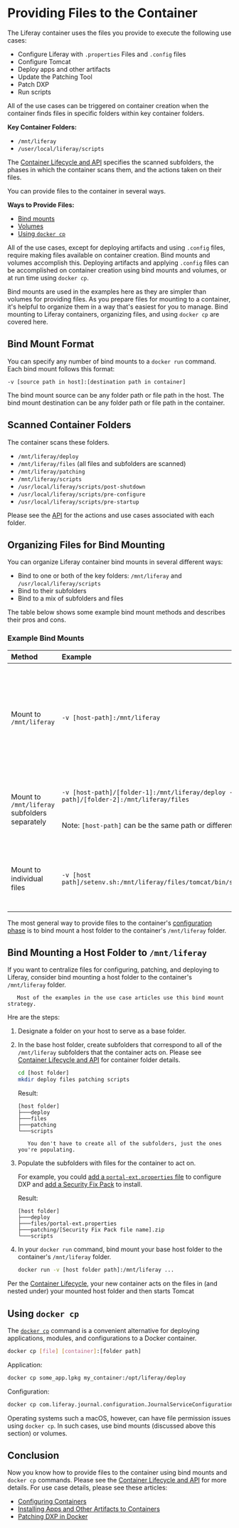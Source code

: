 # Providing Files to the Container

The Liferay container uses the files you provide to execute the following use cases:

* Configure Liferay with `.properties` Files and `.config` files
* Configure Tomcat
* Deploy apps and other artifacts
* Update the Patching Tool
* Patch DXP
* Run scripts

All of the use cases can be triggered on container creation when the container finds files in specific folders within key container folders.

**Key Container Folders:**

* `/mnt/liferay`
* `/user/local/liferay/scripts`

The [Container Lifecycle and API](./container-lifecycle-and-api.md) specifies the scanned subfolders, the phases in which the container scans them, and the actions taken on their files.

You can provide files to the container in several ways.

**Ways to Provide Files:**

* [Bind mounts](https://docs.docker.com/storage/bind-mounts/)
* [Volumes](https://docs.docker.com/storage/volumes/)
* [Using `docker cp`](https://docs.docker.com/engine/reference/commandline/cp/)

All of the use cases, except for deploying artifacts and using `.config` files, require making files available on container creation. Bind mounts and volumes accomplish this. Deploying artifacts and applying `.config` files can be accomplished on container creation using bind mounts and volumes, or at run time using `docker cp`.

Bind mounts are used in the examples here as they are simpler than volumes for providing files. As you prepare files for mounting to a container, it's helpful to organize them in a way that's easiest for you to manage. Bind mounting to Liferay containers, organizing files, and using `docker cp` are covered here.

## Bind Mount Format

You can specify any number of bind mounts to a `docker run` command. Each bind mount follows this format:

```
-v [source path in host]:[destination path in container]
```

The bind mount source can be any folder path or file path in the host. The bind mount destination can be any folder path or file path in the container.

## Scanned Container Folders

The container scans these folders.

* `/mnt/liferay/deploy`
* `/mnt/liferay/files` (all files and subfolders are scanned)
* `/mnt/liferay/patching`
* `/mnt/liferay/scripts`
* `/usr/local/liferay/scripts/post-shutdown`
* `/usr/local/liferay/scripts/pre-configure`
* `/usr/local/liferay/scripts/pre-startup`

Please see the [API](./container-lifecycle-and-api.md#api) for the actions and use cases associated with each folder.

## Organizing Files for Bind Mounting

You can organize Liferay container bind mounts in several different ways:

* Bind to one or both of the key folders: `/mnt/liferay` and `/usr/local/liferay/scripts`
* Bind to their subfolders
* Bind to a mix of subfolders and files

The table below shows some example bind mount methods and describes their pros and cons.

### Example Bind Mounts

| Method | Example | Pros | Cons |
| :----- | :------ | :------- | :---------- |
| Mount to `/mnt/liferay` | `-v [host-path]:/mnt/liferay` | Centralizes the input files. | Input files must be organized in subfolders that the container expects (see the locations listed [above](#scanned-container-folders)). |
| Mount to `/mnt/liferay` subfolders separately | `-v [host-path]/[folder-1]:/mnt/liferay/deploy -v [host-path]/[folder-2]:/mnt/liferay/files`<br><br><br>Note: `[host-path]` can be the same path or different paths. | Flexibility to use input file groups in different locations on the host. | More host file locations to manage. |
| Mount to individual files | `-v [host path]/setenv.sh:/mnt/liferay/files/tomcat/bin/setenv.sh` | Input files are clearly visible in the `docker run` command. | Lengthy docker run commands. Even more host file locations to manage. |

The most general way to provide files to the container's [configuration phase](./container-lifecycle-and-api.md#lifecycle) is to bind mount a host folder to the container's `/mnt/liferay` folder.

## Bind Mounting a Host Folder to `/mnt/liferay`

If you want to centralize files for configuring, patching, and deploying to Liferay, consider bind mounting a host folder to the container's `/mnt/liferay` folder.

```note::
   Most of the examples in the use case articles use this bind mount strategy.
```

Hre are the steps:

1. Designate a folder on your host to serve as a base folder.

1. In the base host folder, create subfolders that correspond to all of the `/mnt/liferay` subfolders that the container acts on. Please see [Container Lifecycle and API](./dxp-container-lifecycle) for container folder details.

    ```bash
    cd [host folder]
    mkdir deploy files patching scripts
    ```

    Result:

    ```
    [host folder]
    ├───deploy
    ├───files
    ├───patching
    └───scripts
    ```

    ```note::
       You don't have to create all of the subfolders, just the ones you're populating.
    ```
1. Populate the subfolders with files for the container to act on.

    For example, you could [add a `portal-ext.properties` file](./configuring-containers.md#portal-properties) to configure DXP and [add a Security Fix Pack](./patching-dxp-in-docker.md) to install.

    Result:

    ```
    [host folder]
    ├───deploy
    ├───files/portal-ext.properties
    ├───patching/[Security Fix Pack file name].zip
    └───scripts
    ```

1. In your `docker run` command, bind mount your base host folder to the container's `/mnt/liferay` folder.

    ```bash
    docker run -v [host folder path]:/mnt/liferay ...
    ```

Per the [Container Lifecycle](./container-lifecycle-and-api.md#liferay-phases), your new container acts on the files in (and nested under) your mounted host folder and then starts Tomcat

## Using `docker cp`

The [`docker cp`](https://docs.docker.com/engine/reference/commandline/cp/) command is a convenient alternative for deploying applications, modules, and configurations to a Docker container.

```bash
docker cp [file] [container]:[folder path]
```

Application:

```bash
docker cp some_app.lpkg my_container:/opt/liferay/deploy
```

Configuration:

```bash
docker cp com.liferay.journal.configuration.JournalServiceConfiguration.config my_container:/opt/liferay/osgi/configs
```

Operating systems such a macOS, however, can have file permission issues using ``docker cp``. In such cases, use bind mounts (discussed above this section) or volumes.

## Conclusion

Now you know how to provide files to the container using bind mounts and `docker cp` commands. Please see the [Container Lifecycle and API](./container-lifecycle-and-api.md) for more details. For use case details, please see these articles:

* [Configuring Containers](./configuring-containers.md)
* [Installing Apps and Other Artifacts to Containers](./installing-apps-and-other-artifacts-to-containers.md)
* [Patching DXP in Docker](./patching-dxp-in-docker.md)